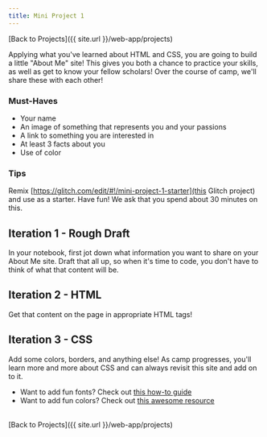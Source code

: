 ```yaml
---
title: Mini Project 1
---
```


[Back to Projects]({{ site.url }}/web-app/projects)

Applying what you've learned about HTML and CSS, you are going to build a little "About Me" site! This gives you both a chance to practice your skills, as well as get to know your fellow scholars! Over the course of camp, we'll share these with each other!

### Must-Haves

- Your name
- An image of something that represents you and your passions
- A link to something you are interested in
- At least 3 facts about you
- Use of color

### Tips

Remix [https://glitch.com/edit/#!/mini-project-1-starter](this Glitch project) and use as a starter. Have fun! We ask that you spend about 30 minutes on this.

## Iteration 1 - Rough Draft

In your notebook, first jot down what information you want to share on your About Me site. Draft that all up, so when it's time to code, you don't have to think of what that content will be.

## Iteration 2 - HTML

Get that content on the page in appropriate HTML tags!

## Iteration 3 - CSS

Add some colors, borders, and anything else! As camp progresses, you'll learn more and more about CSS and can always revisit this site and add on to it.

- Want to add fun fonts? Check out [this how-to guide](https://codepen.io/team/sparkbox/full/OMdwoJ)
- Want to add fun colors? Check out [this awesome resource](https://htmlcolorcodes.com/color-picker/)

<br>
[Back to Projects]({{ site.url }}/web-app/projects)
